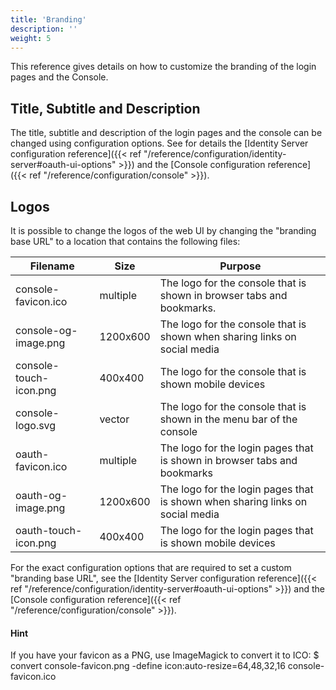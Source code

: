 ```yaml
---
title: 'Branding'
description: ''
weight: 5
---
```


This reference gives details on how to customize the branding of the login pages and the Console.

<!--more-->

## Title, Subtitle and Description

The title, subtitle and description of the login pages and the console can be changed using configuration options. See for details the [Identity Server configuration reference]({{< ref "/reference/configuration/identity-server#oauth-ui-options" >}}) and the [Console configuration reference]({{< ref "/reference/configuration/console" >}}).

## Logos

It is possible to change the logos of the web UI by changing the "branding base URL" to a location that contains the following files:

| **Filename**           | **Size** | **Purpose**                                                                   |
| ---------------------- | -------- | ----------------------------------------------------------------------------- |
| console-favicon.ico    | multiple | The logo for the console that is shown in browser tabs and bookmarks.         |
| console-og-image.png   | 1200x600 | The logo for the console that is shown when sharing links on social media     |
| console-touch-icon.png | 400x400  | The logo for the console that is shown mobile devices                         |
| console-logo.svg       | vector   | The logo for the console that is shown in the menu bar of the console         |
| oauth-favicon.ico      | multiple | The logo for the login pages that is shown in browser tabs and bookmarks      |
| oauth-og-image.png     | 1200x600 | The logo for the login pages that is shown when sharing links on social media |
| oauth-touch-icon.png   | 400x400  | The logo for the login pages that is shown mobile devices                     |

For the exact configuration options that are required to set a custom "branding base URL", see the [Identity Server configuration reference]({{< ref "/reference/configuration/identity-server#oauth-ui-options" >}}) and the [Console configuration reference]({{< ref "/reference/configuration/console" >}}).

#### Hint

If you have your favicon as a PNG, use ImageMagick to convert it to ICO:
\$ convert console-favicon.png -define icon:auto-resize=64,48,32,16 console-favicon.ico
